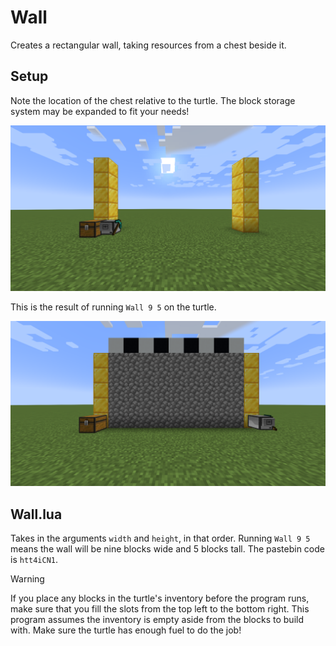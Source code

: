 # Wall

Creates a rectangular wall, taking resources from a chest beside it.

## Setup

Note the location of the chest relative to the turtle. The block storage system may be expanded to fit your needs!

![reference image 1](w1.png)

This is the result of running `Wall 9 5` on the turtle.

![reference image 2](w2.png)

## Wall.lua

Takes in the arguments `width` and `height`, in that order.
Running `Wall 9 5` means the wall will be nine blocks wide and 5 blocks tall.
The pastebin code is `htt4iCN1`.

> [!WARNING]
> If you place any blocks in the turtle's inventory before the program runs, make sure that you fill the slots from the top left to the bottom right.
> This program assumes the inventory is empty aside from the blocks to build with. Make sure the turtle has enough fuel to do the job!
